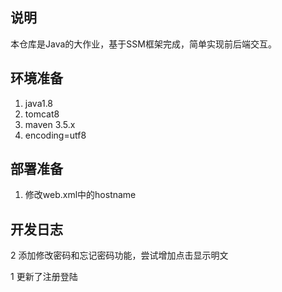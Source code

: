 ## 说明

本仓库是Java的大作业，基于SSM框架完成，简单实现前后端交互。

## 环境准备
1. java1.8
2. tomcat8
3. maven 3.5.x
4. encoding=utf8

## 部署准备
1. 修改web.xml中的hostname

## 开发日志
2 添加修改密码和忘记密码功能，尝试增加点击显示明文

1 更新了注册登陆